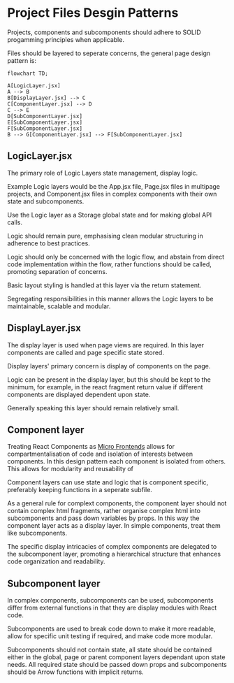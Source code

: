 # Project Files Desgin Patterns

Projects, components and subcomponents should adhere to SOLID progamming principles when applicable. 

Files should be layered to seperate concerns, the general page design pattern is:

```mermaid
flowchart TD;

A[LogicLayer.jsx]
A --> B
B[DisplayLayer.jsx] --> C
C[ComponentLayer.jsx] --> D
C --> E
D[SubComponentLayer.jsx]
E[SubComponentLayer.jsx]
F[SubComponentLayer.jsx]
B --> G[ComponentLayer.jsx] --> F[SubComponentLayer.jsx]

```

## LogicLayer.jsx

The primary role of Logic Layers state management, display logic.

Example Logic layers would be the App.jsx file, Page.jsx files in multipage projects, and Component.jsx files in complex components with their own state and subcomponents.

Use the Logic layer as a Storage global state and for making global API calls.

Logic should remain pure, emphasising clean modular structuring in adherence to best practices.

Logic should only be concerned with the logic flow, and abstain from direct code implementation within the flow, rather functions should be called, promoting separation of concerns.

Basic layout styling is handled at this layer via the return statement.

Segregating responsibilities in this manner allows the Logic layers to be maintainable, scalable and modular.


## DisplayLayer.jsx

The display layer is used when page views are required. In this layer components are called and page specific state stored.

Display layers' primary concern is display of components on the page.

Logic can be present in the display layer, but this should be kept to the minimum, for example, in the react fragment return value if different components are displayed dependent upon state.

Generally speaking this layer should remain relatively small.


## Component layer

Treating React Components as [Micro Frontends](https://micro-frontends.org/) allows for compartmentalisation of code and isolation of interests between components. In this design pattern each component is isolated from others. This allows for modularity and reusability of 

Component layers can use state and logic that is component specific, preferably keeping functions in a seperate subfile. 

As a general rule for complext components, the component layer should not contain complex html fragments, rather organise complex html into subcomponents and pass down variables by props. In this way the component layer acts as a display layer. In simple components, treat them like subcomponents.

The specific display intricacies of complex components are delegated to the subcomponent layer, promoting a hierarchical structure that enhances code organization and readability.


## Subcomponent layer

In complex components, subcomponents can be used, subcomponents differ from external functions in that they are display modules with React code.

Subcomponents are used to break code down to make it more readable, allow for specific unit testing if required, and make code more modular.

Subcomponents should not contain state, all state should be contained either in the global, page or parent component layers dependant upon state needs. All required state should be passed down props and subcomponents should be Arrow functions with implicit returns.
